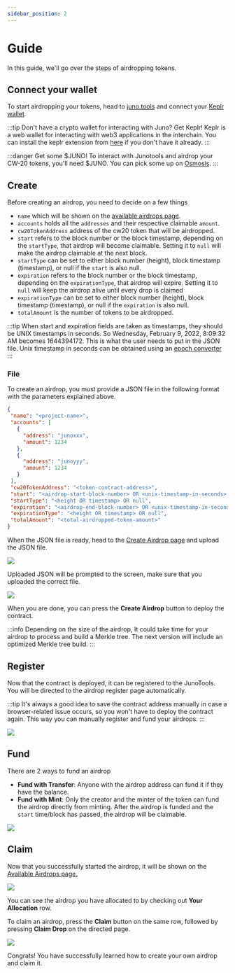 ```yaml
---
sidebar_position: 2
---
```


# Guide

In this guide, we'll go over the steps of airdropping tokens.

## Connect your wallet
To start airdropping your tokens, head to [juno.tools](https://test.juno.tools) and connect
your [Keplr wallet](https://wallet.keplr.app/).

:::tip Don't have a crypto wallet for interacting with Juno? Get Keplr!
Keplr is a web wallet for interacting with web3 applications in the interchain. You can install the keplr extension from [here](https://www.keplr.app/) if you don't have it already.
:::

:::danger Get some $JUNO!
To interact with Junotools and airdrop your CW-20 tokens, you'll need $JUNO. You can pick some up on [Osmosis](https://osmosis.zone/).
:::

## Create

Before creating an airdrop, you need to decide on a few things

* `name` which will be shown on the [available airdrops page](https://test.juno.tools/airdrops/list/).
* `accounts` holds all the `addresses` and their respective claimable `amount`.
* `cw20TokenAddress` address of the cw20 token that will be airdropped.
* `start` refers to the block number or the block timestamp, depending on the `startType`, that airdrop will become claimable. Setting it to `null` will make the airdrop claimable at the next block.
* `startType` can be set to either block number (height), block timestamp (timestamp), or null if the `start` is also null.
* `expiration` refers to the block number or the block timestamp, depending on the `expirationType`, that airdrop will expire. Setting it to `null` will keep the airdrop alive until every drop is claimed
* `expirationType` can be set to either block number (height), block timestamp (timestamp), or null if the `expiration` is also null.
* `totalAmount` is the number of tokens to be airdropped.

:::tip
When start and expiration fields are taken as timestamps, they should be UNIX timestamps in seconds. So Wednesday, February 9, 2022, 8:09:32 AM becomes 1644394172. This is what the user needs to put in the JSON file. Unix timestamp in seconds can be obtained using an [epoch converter](https://www.epochconverter.com/)
:::

### File

To create an airdrop, you must provide a JSON file in the following format with the parameters explained above.

```json
{
 "name": "<project-name>",
 "accounts": [
   {
     "address": "junoxxx",
     "amount": 1234
   },
   {
     "address": "junoyyy",
     "amount": 1234
   }
 ],
 "cw20TokenAddress": "<token-contract-address>",
 "start": "<airdrop-start-block-number> OR <unix-timestamp-in-seconds> OR null",
 "startType": "<height OR timestamp> OR null",
 "expiration": "<airdrop-end-block-number> OR <unix-timestamp-in-seconds> OR null",
 "expirationType": "<height OR timestamp> OR null",
 "totalAmount": "<total-airdropped-token-amount>"
}
```

When the JSON file is ready, head to the [Create Airdrop page](https://test.juno.tools/airdrops/create) and upload the JSON file.

![](/img/airdrop/create-airdrop-1.png)

Uploaded JSON will be prompted to the screen, make sure that you uploaded the correct file.

![](/img/airdrop/create-airdrop-2.png)

When you are done, you can press the **Create Airdrop** button to deploy the contract.

:::info
Depending on the size of the airdrop, It could take time for your airdrop to process and build a Merkle tree.
The next version will include an optimized Merkle tree build.
:::

## Register

Now that the contract is deployed, it can be registered to the JunoTools. You will be directed to the airdrop register page automatically.

:::tip
It's always a good idea to save the contract address manually in case a browser-related issue occurs, so you won't have to deploy the contract again. This way you can manually register and fund your airdrops.
:::

![](/img/airdrop/register-airdrop.png)

## Fund

There are 2 ways to fund an airdrop

* **Fund with Transfer**: Anyone with the airdrop address can fund it if they have the balance.
* **Fund with Mint**: Only the creator and the minter of the token can fund the airdrop directly from minting.
 After the airdrop is funded and the `start` time/block has passed, the airdrop will be claimable.

![](/img/airdrop/fund-airdrop.png)

## Claim

Now that you successfully started the airdrop, it will be shown on the [Available Airdrops page.](https://test.juno.tools/airdrops/list)

![](/img/airdrop/available-airdrops.png)

You can see the airdrop you have allocated to by checking out **Your Allocation** row.

To claim an airdrop, press the **Claim** button on the same row, followed by pressing **Claim Drop** on the directed page.

![](/img/airdrop/claim-airdrop.png)

Congrats! You have successfully learned how to create your own airdrop and claim it.
